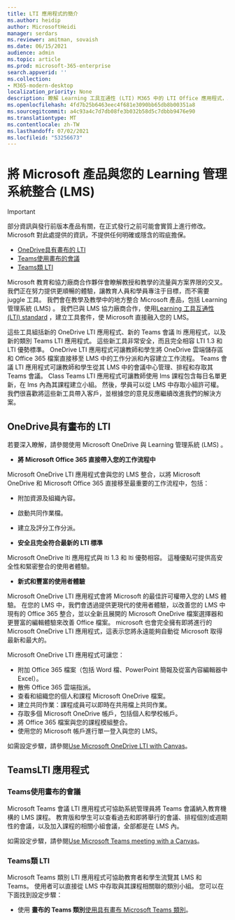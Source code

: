 ```yaml
---
title: LTI 應用程式的簡介
ms.author: heidip
author: MicrosoftHeidi
manager: serdars
ms.reviewer: amitman, sovaish
ms.date: 06/15/2021
audience: admin
ms.topic: article
ms.prod: microsoft-365-enterprise
search.appverid: ''
ms.collection:
- M365-modern-desktop
localization_priority: None
description: 瞭解 Learning 工具互通性 (LTI) M365 中的 LTI Office 應用程式，以及如何在將 Office 應用程式整合至 Learning 管理系統 (LMS) 時，協助進行教育。
ms.openlocfilehash: 4fd7b25b6463eec4f681e3090bb65db8b00351a8
ms.sourcegitcommit: a4c93a4c7d7db08fe3b032b58d5c7dbbb9476e90
ms.translationtype: MT
ms.contentlocale: zh-TW
ms.lasthandoff: 07/02/2021
ms.locfileid: "53256673"
---
```

# <a name="integrating-microsoft-products-with-your-learning-management-system-lms"></a>將 Microsoft 產品與您的 Learning 管理系統整合 (LMS) 

> [!IMPORTANT]
> 部分資訊與發行前版本產品有關，在正式發行之前可能會實質上進行修改。 Microsoft 對此處提供的資訊，不提供任何明確或隱含的瑕疵擔保。

- [OneDrive具有畫布的 LTI](#onedrive-lti-with-canvas)
- [Teams使用畫布的會議](#teams-meetings-lti-with-canvas)
- [Teams類 LTI](#teams-classes-lti)

Microsoft 教育和協力廠商合作夥伴會瞭解教授和教學的流量與方案界限的交叉。 我們正在努力提供更順暢的體驗，讓教育人員和學員專注于目標，而不需要 juggle 工具。 我們會在教學及教學中的地方整合 Microsoft 產品，包括 Learning 管理系統 (LMS) 。 我們已與 LMS 協力廠商合作，使用[Learning 工具互通性 (LTI) standard](https://www.imsglobal.org/activity/learning-tools-interoperability) ，建立工具套件，使 Microsoft 直接融入您的 LMS。

這些工具組括新的 OneDrive LTI 應用程式、新的 Teams 會議 lti 應用程式，以及新的類別 Teams LTI 應用程式。 這些新工具非常安全，而且完全相容 LTI 1.3 和 LTI 優勢標準。 OneDrive LTI 應用程式可讓教師和學生將 OneDrive 雲端儲存區和 Office 365 檔案直接移至 LMS 中的工作分派和內容建立工作流程。 Teams 會議 LTI 應用程式可讓教師和學生從其 LMS 中的會議中心管理、排程和存取其 Teams 會議。 Class Teams LTI 應用程式可讓教師使用 lms 課程包含每日名單更新，在 lms 內為其課程建立小組。 然後，學員可以從 LMS 中存取小組許可權。 我們很喜歡將這些新工具帶入客戶，並根據您的意見反應繼續改進我們的解決方案。

## <a name="onedrive-lti-with-canvas"></a>OneDrive具有畫布的 LTI

若要深入瞭解，請參閱使用 Microsoft OneDrive 與 Learning 管理系統 (LMS) 。

- **將 Microsoft Office 365 直接帶入您的工作流程中**

Microsoft OneDrive LTI 應用程式會與您的 LMS 整合，以將 Microsoft OneDrive 和 Microsoft Office 365 直接移至最重要的工作流程中，包括：

- 附加資源及組織內容。
- 啟動共同作業檔。
- 建立及評分工作分派。

- **安全且完全符合最新的 LTI 標準**

Microsoft OneDrive lti 應用程式與 lti 1.3 和 lti 優勢相容。 這種優點可提供高安全性和緊密整合的使用者體驗。

- **新式和豐富的使用者體驗**

Microsoft OneDrive LTI 應用程式會將 Microsoft 的最佳許可權帶入您的 LMS 體驗。 在您的 LMS 中，我們會透過提供更現代的使用者體驗，以改善您的 LMS 中現有的 Office 365 整合，並以全新且展開的 Microsoft OneDrive 檔案選擇器和更豐富的編輯體驗來改善 Office 檔案。 microsoft 也會完全擁有即將進行的 Microsoft OneDrive LTI 應用程式，這表示您將永遠能夠自動從 Microsoft 取得最新和最大的。

Microsoft OneDrive LTI 應用程式可讓您：

- 附加 Office 365 檔案（包括 Word 檔、PowerPoint 簡報及從富內容編輯器中 Excel）。
- 散佈 Office 365 雲端指派。
- 查看和組織您的個人和課程 Microsoft OneDrive 檔案。
- 建立共同作業：課程成員可以即時在共用檔上共同作業。
- 存取多個 Microsoft OneDrive 帳戶，包括個人和學校帳戶。
- 將 Office 365 檔案與您的課程模組整合。
- 使用您的 Microsoft 帳戶進行單一登入與您的 LMS。

如需設定步驟，請參閱[Use Microsoft OneDrive LTI with Canvas](use-onedrive-with-lms.md)。

## <a name="teams-lti-apps"></a>TeamsLTI 應用程式

### <a name="teams-meetings-lti-with-canvas"></a>Teams使用畫布的會議

Microsoft Teams 會議 LTI 應用程式可協助系統管理員將 Teams 會議納入教育機構的 LMS 課程。 教育版和學生可以查看過去和即將舉行的會議、排程個別或週期性的會議，以及加入課程的相關小組會議，全部都是在 LMS 內。

如需設定步驟，請參閱[Use Microsoft Teams meeting with a Canvas](teams-meetings-with-canvas.md)。

### <a name="teams-classes-lti"></a>Teams類 LTI

Microsoft Teams 類別 LTI 應用程式可協助教育者和學生流覽其 LMS 和 Teams。 使用者可以直接從 LMS 中存取與其課程相關聯的類別小組。 您可以在下面找到設定步驟：

- 使用 **畫布的 Teams 類別**[使用具有畫布 Microsoft Teams 類別](teams-classes-with-canvas.md)。
